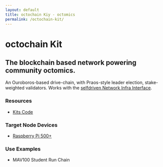 ```yaml
---
layout: default
title: octochain Kiy - octomics
permalink: /octochain-kit/
---
```


# octochain Kit

## The blockchain based network powering community octomics.

An Ouroboros-based drive-chain, with Praos-style leader election, stake-weighted validators.
Works with the [selfdriven Network Infra Interface](https://www.selfdriven.network/infra-interface/).

### Resources
- [Kits Code](https://github.com/selfdriven-octo/octomics/tree/main/docs/kits)

### Target Node Devices
- [Raspberry Pi 500+](https://www.raspberrypi.com/products/raspberry-pi-500-plus/)

### Use Examples
- MAV100 Student Run Chain

